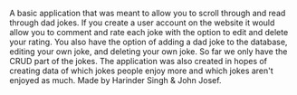 A basic application that was meant to allow you to scroll through and read through dad jokes. If you create a user account on the website it would allow you to comment and rate each joke with the option to edit and delete your rating. You also have the option of adding a dad joke to the database, editing your own joke, and deleting your own joke. So far we only have the CRUD part of the jokes. The application was also created in hopes of creating data of which jokes people enjoy more and which jokes aren't enjoyed as much. Made by Harinder Singh & John Josef.